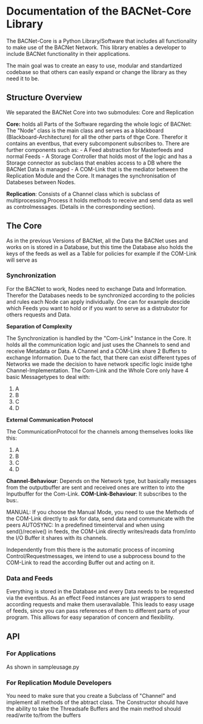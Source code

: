 # Documentation of the BACNet-Core Library

The BACNet-Core is a Python Library/Software that includes all functionality to make use of the BACNet Network.
This library enables a developer to include BACNet functionality in their applications.

The main goal was to create an easy to use, modular and standartized codebase so that others can easily expand or change the library
as they need it to be.

## Structure Overview

We separated the BACNet Core into two submodules: Core and Replication

**Core:** holds all Parts of the Software regarding the whole logic of BACNet: The "Node" class is the main class and serves as a blackboard (Blackboard-Architecture) for all  the other parts of thge Core. Therefor it contains an eventbus, that every subcomponent subscribes to. There are further components such as:
    - A Feed abstraction for Masterfeeds and normal Feeds
    - A Storage Controller that holds most of the logic and has a Storage connector as subclass that enables access to a DB where the BACNet Data is managed
    - A COM-Link that is the mediator between the Replication Module and the Core. It manages the synchronisation of Databeses between Nodes.

**Replication**: Consists of a Channel class which is subclass of multiprocessing.Process it holds methods to receive and send data as well as controlmessages. (Details in the corresponding section).


## The Core

As in the previous Versions of BACNet, all the Data the BACNet uses and works on is stored in a Database, but this time the Database also holds the keys of the feeds as well as
a Table for policies for example if the COM-Link will serve as 

### Synchronization

For the BACNet to work, Nodes need to exchange Data and Information. Therefor the Databases needs to be synchronized according to the policies and rules each Node can apply individually. One can for example descide which Feeds you want to hold or if you want to serve as a distrubutor for others requests and Data.

**Separation of Complexity**

The Synchronization is handled by the "Com-Link" Instance in the Core. It holds all the communication logic and just uses the Channels to send and receive Metadata or Data. A Channel and a COM-Link share 2 Buffers to exchange Information.
Due to the fact, that there can exist different types of Networks we made the decision to have network specific logic inside tghe Channel-Implementation. The Com-Link and the Whole Core only have 4 basic Messagetypes to deal with:

1. A
2. B
3. C
4. D

**External Communication Protocol**

The CommunicationProtocol for the channels among themselves looks like this:
1. A
2. B
3. C
4. D

**Channel-Behaviour**: Depends on the Network type, but basically messages from the outputbuffer are sent and received ones are written to into the Inputbuffer for the Com-Link.
**COM-Link-Behaviour**: It subscribes to the bus:.

MANUAL:     If you choose the Manual Mode, you need to use the Methods of the COM-Link directly to ask for data, send data and communicate with the peers
AUTOSYNC:   In a predefined timeinterval and when using send()/receive() in feeds, the COM-Link directly writes/reads data from/into the I/O Buffer it shares with its channels.

Independently from this there is the automatic process of incoming Control/Requestmessages, we intend to use a subprocess bound to the COM-Link to read the according Buffer out and acting on it.


### Data and Feeds

Everything is stored in the Database and every Data needs to be requested via the eventbus. As an effect Feed instances are just wrappers to send according requests and make them useravailable. This leads to easy usage of feeds, since you can pass references of them to different parts of your program. This alllows for easy separation of concern and flexibility.


## API

### For Applications

As shown in sampleusage.py

### For Replication Module Developers

You need to make sure that you create a Subclass of "Channel" and implement all methods of the abtract class. The Constructor should have the ability to take the
Threadsafe Buffers and the main method should read/write to/from the buffers